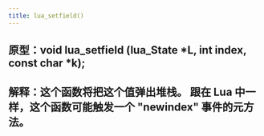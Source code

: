 ```yaml
---
title: lua_setfield()
---
```


## 原型：void lua\_setfield (lua\_State \*L, int index, const char \*k);
## 解释：这个函数将把这个值弹出堆栈。 跟在 Lua 中一样，这个函数可能触发一个 "newindex" 事件的元方法。